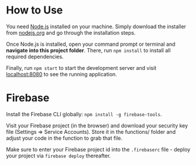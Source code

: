 # How to Use

You need [Node.js](https://nodejs.org) installed on your machine. Simply download the installer from [nodejs.org](https://nodejs.org) and go through the installation steps.

Once Node.js is installed, open your command prompt or terminal and **navigate into this project folder**. There, run `npm install` to install all required dependencies.

Finally, run `npm start` to start the development server and visit [localhost:8080](http://localhost:8080) to see the running application.

# Firebase

Install the Firebase CLI globally: `npm install -g firebase-tools`.

Visit your Firebase project (in the browser) and download your security key file (Settings => Service Accounts). Store it in the functions/ folder and adjust your code in the function to grab that file.

Make sure to enter your Firebase project id into the `.firebaserc` file - deploy your project via `firebase deploy` thereafter.
